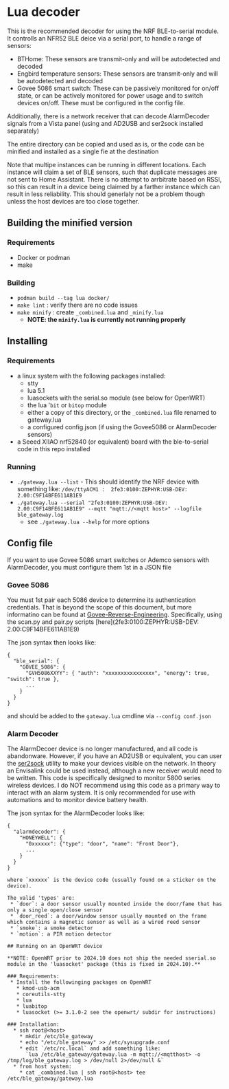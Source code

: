 # Lua decoder
This is the recommended decoder for using the NRF BLE-to-serial module.
It controlls an NFR52 BLE deice via a serial port, to handle a range of sensors:

 * BTHome: These sensors are transmit-only and will be autodetected and decoded
 * Engbird temperature sensors: These sensors are transmit-only and will be autodetected and decoded
 * Govee 5086 smart switch: These can be passively monitored for on/off state, or can be actively monitored
   for power usage and to switch devices on/off.  These must be configured in the config file.

Additionally, there is a network receiver that can decode AlarmDecoder signals from a Vista panel (using
and AD2USB and ser2sock installed separately)

The entire directory can be copied and used as is, or the code can be minified and installed as a single fie at the destination

Note that multipe instances can be running in different locations.  Each instance will claim a set of BLE sensors, such
that duplicate messages are not sent to Home Assistant.  There is no attempt to arrbitrate based on RSSI, so this can result in
a device being claimed by a farther instance which can result in less reliability.  This should generlaly not be a problem though
unless the host devices are too close together.

## Building the minified version

### Requirements
 * Docker or podman
 * make

### Building
 * `podman build --tag lua docker/`
 * `make lint` : verify there are no code issues
 * `make minify` : create `_combined.lua` and `_minify.lua`
   * **NOTE: the `minify.lua` is currently not running properly**


## Installing

### Requirements
  * a linux system with the following packages installed:
    * stty
    * lua 5.1
    * luasockets with the serial.so module (see below for OpenWRT)
    * the lua '`bit` or `bitop` module
    * either a copy of this directory, or the `_combined.lua` file renamed to gateway.lua
    * a configured config.json (if using the Govee5086 or AlarmDecoder sensors)
  * a Seeed XIIAO nrf52840 (or equivalent) board with the ble-to-serial code in this repo installed

### Running
  * `./gateway.lua --list` - This should identify the NRF device with something like:
    `/dev/ttyACM1 :  2fe3:0100:ZEPHYR:USB-DEV: 2.00:C9F14BFE611AB1E9`
  * `./gateway.lua --serial "2fe3:0100:ZEPHYR:USB-DEV: 2.00:C9F14BFE611AB1E9" --mqtt "mqtt://<mqtt host>" --logfile ble_gateway.log`
    * see `./gateway.lua --help` for more options

## Config file
If you want to use Govee 5086 smart switches or Ademco sensors with AlarmDecoder, you must configure them 1st in a JSON file

### Govee 5086

You must 1st pair each 5086 device to determine its authentication credentials.  That is beyond the scope of this document, but more
informatino can be found at [Govee-Reverse-Engineering](https://github.com/egold555/Govee-Reverse-Engineering).  Specifically, using
the scan.py and pair.py scripts [here](2fe3:0100:ZEPHYR:USB-DEV: 2.00:C9F14BFE611AB1E9)

The json syntax then looks like:
```
{
  "ble_serial": {
    "GOVEE_5086": {
      "GVH5086XXYY": { "auth": "xxxxxxxxxxxxxxxx", "energy": true, "switch": true },
      ...
    }
  }
}
```
and should be added to the `gateway.lua` cmdline via `--config conf.json`

### Alarm Decoder

The AlarmDecoer device is no longer manufactured, and all code is abandonware.  However, if you have an AD2USB or equivalent, 
you can user the [ser2sock](https://github.com/nutechsoftware/ser2sock) utility to make your devices visible on the network.
In theory an Envisalink could be used instead, although a new receiver would need to be written.  This code is specifically
designed to monitor 5800 series wireless devices.  I do NOT recommend using this code as a primary way to interact with
an alarm system.  It is only recommended for use with automations and to monitor device battery health.

The json syntax for the AlarmDecoder looks like:
```
{
  "alarmdecoder": {
    "HONEYWELL": {
      "0xxxxxx": {"type": "door", "name": "Front Door"},
      ...
    }
  }
}

where `xxxxxx` is the device code (usually found on a sticker on the device).

The valid 'types' are:
 * `door`: a door sensor usually mounted inside the door/fame that has only a single open/close sensor
 * `door_reed`: a door/window sensor usually mounted on the frame which contains a magnetic sensor as well as a wired reed sensor
 * `smoke`: a smoke detector
 * `motion`: a PIR motion detector

## Running on an OpenWRT device

**NOTE: OpenWRT prior to 2024.10 does not ship the needed sserial.so module in the 'luasocket' package (this is fixed in 2024.10).**

### Requirements:
 * Install the followinging packages on OpenWRT
   * kmod-usb-acm
   * coreutils-stty
   * lua
   * luabitop
   * luasocket (>= 3.1.0-2 see the openwrt/ subdir for instructions)

### Installation:
  * ssh root@<host>
    * mkdir /etc/ble_gateway
    * echo "/etc/ble_gateway" >> /etc/sysupgrade.conf
    * edit `/etc/rc.local` and add something like:
      `lua /etc/ble_gateway/gateway.lua -m mqtt://<mqtthost> -o /tmp/log/ble_gateway.log > /dev/null 2>/dev/null &`
  * from host system:
    * cat _combined.lua | ssh root@<host> tee /etc/ble_gateway/gateway.lua
